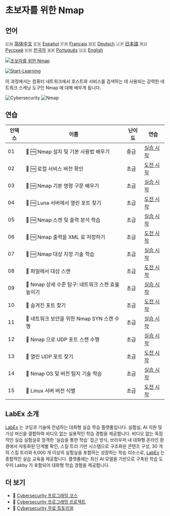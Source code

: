 # 초보자를 위한 Nmap

## 언어

🇨🇳 [简体中文](README_zh.md) 🇪🇸 [Español](README_es.md) 🇫🇷 [Français](README_fr.md) 🇩🇪 [Deutsch](README_de.md) 🇯🇵 [日本語](README_ja.md) 🇷🇺 [Русский](README_ru.md) 🇰🇷 [한국어](README_ko.md) 🇧🇷 [Português](README_pt.md) 🇺🇸 [English](README.md) 

[![초보자를 위한 Nmap](https://cover-creator.labex.io/nmap-for-beginners.png?lang=ko)](https://labex.io/ko/courses/nmap-for-beginners)

[![Start-Learning](https://img.shields.io/badge/Start-Learning-whitesmoke?style=for-the-badge)](https://labex.io/ko/courses/nmap-for-beginners)

이 과정에서는 컴퓨터 네트워크에서 호스트와 서비스를 검색하는 데 사용되는 강력한 네트워크 스캐닝 도구인 Nmap 에 대해 배우게 됩니다.

![Cybersecurity](https://img.shields.io/badge/Cybersecurity-whitesmoke?style=for-the-badge&logo=cybersecurity)
![Nmap](https://img.shields.io/badge/Nmap-whitesmoke?style=for-the-badge&logo=nmap)


## 연습

|   인덱스 | 이름                                               | 난이도   | 연습                                                                                                                                                      |
|----------|----------------------------------------------------|----------|-----------------------------------------------------------------------------------------------------------------------------------------------------------|
|       01 | 🧩 🆓 Nmap 설치 및 기본 사용법 배우기              | 중급     | <a target='_blank' href='https://labex.io/ko/labs/nmap-learn-nmap-installation-and-basic-usage-415924?course=nmap-for-beginners'>실습 시작</a>            |
|       02 | 🎯 🆓 로컬 서비스 버전 확인                        | 초급     | <a target='_blank' href='https://labex.io/ko/labs/nmap-verify-service-version-locally-548693?course=nmap-for-beginners'>도전 시작</a>                     |
|       03 | 🧩 🆓 Nmap 기본 명령 구문 배우기                   | 초급     | <a target='_blank' href='https://labex.io/ko/labs/nmap-learn-nmap-basic-command-syntax-415919?course=nmap-for-beginners'>실습 시작</a>                    |
|       04 | 🎯 🆓 Luna 서버에서 열린 포트 찾기                 | 초급     | <a target='_blank' href='https://labex.io/ko/labs/nmap-find-open-port-on-luna-server-548697?course=nmap-for-beginners'>도전 시작</a>                      |
|       05 | 🧩 🆓 Nmap 스캔 및 출력 분석 학습                  | 초급     | <a target='_blank' href='https://labex.io/ko/labs/nmap-learn-nmap-scanning-and-output-analysis-415926?course=nmap-for-beginners'>실습 시작</a>            |
|       06 | 🎯 🆓 Nmap 출력을 XML 로 저장하기                  | 초급     | <a target='_blank' href='https://labex.io/ko/labs/nmap-save-nmap-output-to-xml-548705?course=nmap-for-beginners'>도전 시작</a>                            |
|       07 | 🧩 🆓 Nmap 대상 지정 기술 학습                     | 초급     | <a target='_blank' href='https://labex.io/ko/labs/nmap-learn-target-specification-techniques-in-nmap-415935?course=nmap-for-beginners'>실습 시작</a>      |
|       08 | 🎯  파일에서 대상 스캔                             | 초급     | <a target='_blank' href='https://labex.io/ko/labs/nmap-scan-target-from-file-548715?course=nmap-for-beginners'>도전 시작</a>                              |
|       09 | 🧩  Nmap 상세 수준 탐구: 네트워크 스캔 효율 높이기 | 초급     | <a target='_blank' href='https://labex.io/ko/labs/nmap-explore-nmap-verbosity-levels-for-network-scanning-415939?course=nmap-for-beginners'>실습 시작</a> |
|       10 | 🎯  숨겨진 포트 찾기                               | 초급     | <a target='_blank' href='https://labex.io/ko/labs/nmap-uncover-the-secret-port-548724?course=nmap-for-beginners'>도전 시작</a>                            |
|       11 | 🧩  네트워크 보안을 위한 Nmap SYN 스캔 수행        | 초급     | <a target='_blank' href='https://labex.io/ko/labs/nmap-conduct-nmap-syn-scans-for-network-security-415934?course=nmap-for-beginners'>실습 시작</a>        |
|       12 | 🧩  Nmap 으로 UDP 포트 스캔 수행                   | 초급     | <a target='_blank' href='https://labex.io/ko/labs/nmap-perform-udp-port-scanning-with-nmap-415938?course=nmap-for-beginners'>실습 시작</a>                |
|       13 | 🎯  열린 UDP 포트 찾기                             | 초급     | <a target='_blank' href='https://labex.io/ko/labs/nmap-find-open-udp-port-548746?course=nmap-for-beginners'>도전 시작</a>                                 |
|       14 | 🧩  Nmap OS 및 버전 탐지 기술 학습                 | 초급     | <a target='_blank' href='https://labex.io/ko/labs/nmap-learn-nmap-os-and-version-detection-techniques-415925?course=nmap-for-beginners'>실습 시작</a>     |
|       15 | 🎯  Linux 서버 버전 식별                           | 초급     | <a target='_blank' href='https://labex.io/ko/labs/nmap-identify-linux-server-version-548747?course=nmap-for-beginners'>도전 시작</a>                      |

## LabEx 소개

[LabEx](https://labex.io) 는 코딩과 기술에 전념하는 대화형 실습 학습 플랫폼입니다. 실험실, AI 지원 및 가상 머신을 결합하여 비디오 없는 실용적인 학습 경험을 제공합니다. 비디오 없는 독점적인 실습 실험실로 엄격한 '실습을 통한 학습' 접근 방식, 브라우저 내 대화형 온라인 환경에서 자동화된 단계별 확인, 스킬 트리 기반 시스템으로 구조화된 콘텐츠 구성, 30 개의 스킬 트리와 6,000 개 이상의 실험실을 포함하는 성장하는 학습 리소스로, [LabEx](https://labex.io) 는 종합적인 실습 교육을 제공합니다. 플랫폼에는 최신 AI 모델을 기반으로 구축된 학습 도우미 Labby 가 포함되어 대화형 학습 경험을 제공합니다.

## 더 보기

- 🔗 [Cybersecurity 프로그래밍 코스](https://github.com/labex-labs/awesome-programming-courses)
- 🔗 [Cybersecurity 프로그래밍 프로젝트](https://github.com/labex-labs/awesome-programming-projects)
- 🔗 [Cybersecurity 무료 튜토리얼](https://github.com/labex-labs/cybersecurity-free-tutorials)

